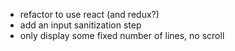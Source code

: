 - refactor to use react (and redux?)
- add an input sanitization step
- only display some fixed number of lines, no scroll
